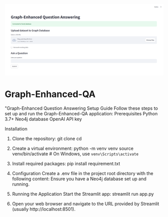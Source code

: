 
![alt text](app.PNG)
# Graph-Enhanced-QA
"Graph-Enhanced Question Answering
Setup Guide
Follow these steps to set up and run the Graph-Enhanced-QA application:
Prerequisites
Python 3.7+
Neo4j database
OpenAI API key

Installation
1) Clone the repository:
        git clone <repository-url>
        cd <repository-directory>
2) Create a virtual environment:
        python -m venv venv
        source venv/bin/activate  # On Windows, use `venv\Scripts\activate`

3) Install required packages:
        pip install requirement.txt
4) Configuration
        Create a .env file in the project root directory with the following content:
        Ensure you have a Neo4j database set up and running.
5) Running the Application
    Start the Streamlit app:
    streamlit run app.py

6) Open your web browser and navigate to the URL provided by Streamlit (usually http://localhost:8501).


